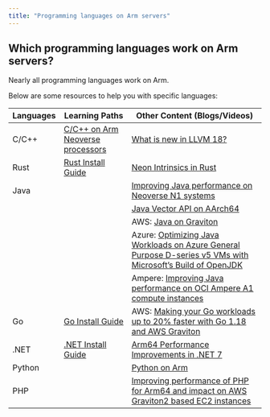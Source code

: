 ```yaml
---
title: "Programming languages on Arm servers"
---
```


## Which programming languages work on Arm servers?

Nearly all programming languages work on Arm. 

Below are some resources to help you with specific languages:

| Languages | Learning Paths | Other Content (Blogs/Videos) |
|-----------|----------------|----------------------------------------|
| C/C++ | [C/C++ on Arm Neoverse processors](https://learn.arm.com/learning-paths/servers-and-cloud-computing/migration/c-c++/) | [What is new in LLVM 18?](https://community.arm.com/arm-community-blogs/b/tools-software-ides-blog/posts/p1-whats-new-in-llvm-18) |
| Rust | [Rust Install Guide](https://learn.arm.com/install-guides/rust/) | [Neon Intrinsics in Rust](https://community.arm.com/arm-community-blogs/b/architectures-and-processors-blog/posts/rust-neon-intrinsics) |
| Java | | [Improving Java performance on Neoverse N1 systems](https://community.arm.com/arm-community-blogs/b/architectures-and-processors-blog/posts/java-performance-on-neoverse-n1) |
|      | | [Java Vector API on AArch64](https://community.arm.com/arm-community-blogs/b/high-performance-computing-blog/posts/java-vector-api-on-aarch64) |
|      | | AWS: [Java on Graviton](https://github.com/aws/aws-graviton-getting-started/blob/main/java.md) |
|      | | Azure: [Optimizing Java Workloads on Azure General Purpose D-series v5 VMs with Microsoft’s Build of OpenJDK](https://techcommunity.microsoft.com/t5/azure-compute-blog/optimizing-java-workloads-on-azure-general-purpose-d-series-v5/ba-p/3827610) |
|      | | Ampere: [Improving Java performance on OCI Ampere A1 compute instances](https://community.arm.com/arm-community-blogs/b/infrastructure-solutions-blog/posts/performance-of-specjbb2015-on-oci-ampere-a1-compute-instances) |
| Go | [Go Install Guide](https://learn.arm.com/install-guides/go/) | AWS: [Making your Go workloads up to 20% faster with Go 1.18 and AWS Graviton](https://aws.amazon.com/blogs/compute/making-your-go-workloads-up-to-20-faster-with-go-1-18-and-aws-graviton/)|
| .NET | [.NET Install Guide](https://learn.arm.com/install-guides/dotnet/) | [Arm64 Performance Improvements in .NET 7](https://devblogs.microsoft.com/dotnet/arm64-performance-improvements-in-dotnet-7/) |
| Python | | [Python on Arm](https://community.arm.com/arm-community-blogs/b/tools-software-ides-blog/posts/python-on-arm)|
| PHP | | [Improving performance of PHP for Arm64 and impact on AWS Graviton2 based EC2 instances](https://aws.amazon.com/blogs/compute/improving-performance-of-php-for-arm64-and-impact-on-amazon-ec2-m6g-instances/) |